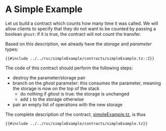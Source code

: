# A Simple Example

Let us build a contract which counts how many time it was called. We will allow clients to specify
that they do not want to be counted by passing a boolean `ghost`: if it is true, the contract will
not count the transfer.

Based on this description, we already have the *storage* and *parameter* types:

```mic,ignore
{{#include ../../rsc/simpleExample/contracts/simpleExample.tz::2}}
```

The code of this contract should perform the following steps:
- destroy the parameter/storage pair
- branch on the *ghost* parameter: this consumes the parameter, meaning the storage is now on the
    top of the stack
    - do nothing if *ghost* is true: the storage is unchanged
    - add `1` to the storage otherwise
- pair an empty list of operations with the new storage

The complete description of the contract, [simpleExample.tz], is thus

```mic,ignore
{{#include ../../rsc/simpleExample/contracts/simpleExample.tz}}
```

[simpleExample.tz]: ../../rsc/simpleExample/contracts/simpleExample.tz (The SimpleExample contract)